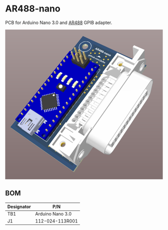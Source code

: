 # AR488-nano
PCB for Arduino Nano 3.0 and [AR488](https://github.com/Twilight-Logic/AR488) GPIB adapter.

![3dmodel](/images/3dmodel2.png?raw=true)

## BOM

| Designator | P/N |
| ---------- | ----------- |
| TB1 | Arduino Nano 3.0 |
| J1 | 112-024-113R001 |
